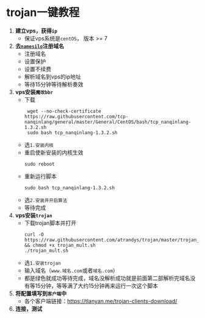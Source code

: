 # trojan一键教程
1. **建立vps，获得`ip`**
   * 保证vps系统是`centOS`， 版本 >= 7
2. **去[`namesilo`](https://www.namesilo.com/)注册域名**
   * 注册域名
   * 设置保护
   * 设置不续费
   * 解析域名到vps的ip地址
   * 等待15分钟等待解析奏效
3. **vps安装`魔改bbr`**
   * 下载
     ```shell
      wget --no-check-certificate https://raw.githubusercontent.com/tcp-nanqinlang/general/master/General/CentOS/bash/tcp_nanqinlang-1.3.2.sh
      sudo bash tcp_nanqinlang-1.3.2.sh
      ```
   * 选`1.安装内核`
   * 重启使新安装的内核生效
     ```shell
     sudo reboot
     ```
   * 重新运行脚本
      ```shell
      sudo bash tcp_nanqinlang-1.3.2.sh
      ```
   * 选`2.安装并开启算法`
   * 等待完成
4. **vps安装`trojan`**
    * 下载trojan脚本并打开
      ```shell
      curl -O https://raw.githubusercontent.com/atrandys/trojan/master/trojan_mult.sh && chmod +x trojan_mult.sh
      ./trojan_mult.sh
      ```
    * 选`1.安装trojan`
    * 输入域名（`www.域名.com`或者`域名.com`）
    * 都是绿色就成功等待完成，域名没解析成功就是前面第二部解析完域名没有等15分钟，等等满了大约15分钟再来运行一次这个脚本
5. **将配置填写到`客户端`中**
   * 各个客户端链接：https://tlanyan.me/trojan-clients-download/
6. **连接，测试**
